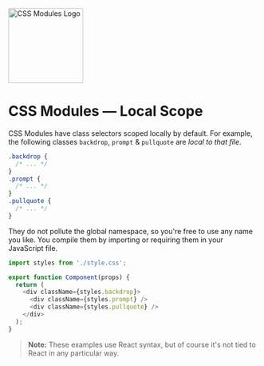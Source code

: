 <picture>
  <source media="(prefers-color-scheme: dark)" srcset="https://github.com/css-modules/css-modules/assets/9113740/f0de16c6-aee2-4fb7-8752-bf400cc5145e">
  <source media="(prefers-color-scheme: light)" srcset="https://raw.githubusercontent.com/css-modules/logos/master/css-modules-logo.png">
  <img alt="CSS Modules Logo" src="https://raw.githubusercontent.com/css-modules/logos/master/css-modules-logo.png" width="150" height="150">
</picture>

# CSS Modules — Local Scope

CSS Modules have class selectors scoped locally by default. For example, the following classes `backdrop`, `prompt` & `pullquote` are _local to that file_.

```css
.backdrop {
  /* ... */
}
.prompt {
  /* ... */
}
.pullquote {
  /* ... */
}
```

They do not pollute the global namespace, so you're free to use any name you like. You compile them by importing or requiring them in your JavaScript file.

```js
import styles from './style.css';

export function Component(props) {
  return (
    <div className={styles.backdrop}>
      <div className={styles.prompt} />
      <div className={styles.pullquote} />
    </div>
  );
}
```

> **Note:** These examples use React syntax, but of course it's not tied to React in any particular way.
